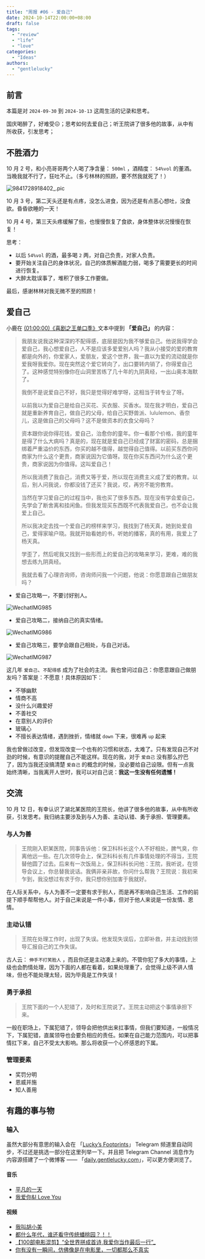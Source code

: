 ```yaml
---
title: "周报 #06 - 爱自己"
date: 2024-10-14T22:00:00+08:00
draft: false
tags: 
  - "review"
  - "life"
  - "love"
categories: 
  - "Ideas"
authors:
  - "gentlelucky"
---
```


## 前言

本篇是对  `2024-09-30`  到  `2024-10-13`  这周生活的记录和思考。

国庆喝醉了，好难受😖；思考如何去爱自己；听王院讲了很多他的故事，从中有所收获，引发思考；

## 不胜酒力

10 月 2 号，和小亮哥哥两个人喝了净含量： `500ml` ，酒精度： `54%vol` 的董酒。当晚我就不行了，狂吐不止。（多亏林林的照顾，要不然我就死了！）

![9841728918402_.pic](https://image.gentlelucky.com/9841728918402_.pic.jpg)

10 月 3 号，第二天头还是有点疼，没怎么进食，因为还是有点恶心想吐，没食欲。昏昏欲睡的一天！

10 月 4 号，第三天头疼缓解了些，也慢慢恢复了食欲，身体整体状况慢慢在恢复！

思考：

- 以后 `54%vol` 的酒，最多喝 `2` 两，对自己负责，对家人负责。
- 要开始关注自己的身体状况，自己的体质解酒能力弱，喝多了需要更长的时间进行恢复。
- 大醉太耽误事了，堆积了很多工作要做。

最后，感谢林林对我无微不至的照顾！

## 爱自己

小鹿在 [(01:00:00)《喜剧之王单口季》](https://www.iq.com/play/%E5%96%9C%E5%89%A7%E4%B9%8B%E7%8E%8B%E5%8D%95%E5%8F%A3%E5%AD%A3-2024-10-11-ctwnigio0s?lang=zh_cn)文本中提到 **「爱自己」** 的内容：

> 我朋友说我这种深深的不配得感，底层是因为我不够爱自己。他说我得学会爱自己，我心想爱自己，人不是应该多爱爱别人吗？我从小接受的爱的教育都是向外的，你爱家人，爱朋友，爱这个世界，我一直以为爱的流动就是你爱我呀我爱你。现在突然这个爱它转向了，出口要转内销了，你得爱自己了。这种感觉特别像你在山洞里苦练了几十年的九阴真经，一出山奥本海默了。
>
> 我倒不是说爱自己不好，我只是觉得好难学呀，这相当于转专业了呀。
>
> 以前我以为爱自己是给自己买花、买衣服、买香水。现在我才明白，爱自己就是重新养育自己，做自己的父母，给自己买野兽派、lululemon、香奈儿，这是做自己的父母吗？这不是做资本的衣食父母吗？
>
> 资本跟你说你得花钱，爱自己，治愈你的童年。你一看那个价格，我的童年是得了什么大病吗？真是的，现在就是爱自己已经成了财富的密码，总是捆绑着严重溢价的东西，你买的越不值得，越觉得自己值得。以前买东西你问商家为什么这个更贵，商家说因为它值呀。现在你买东西问为什么这个更贵，商家说因为你值得。这叫爱自己！
>
> 所以我消费了我自己，消费又等于爱，所以现在消费主义成了爱的教育。以后，别人问我说，你都没钱了还买？我说，哎，再穷不能穷教育。
>
> 当然在学习爱自己的过程当中，我也买了很多东西。现在没有学会爱自己，先学会了断舍离和挂闲鱼。但我发现买东西既不代表我爱自己，也不会让我爱上自己。
>
> 所以我决定去找一个爱自己的榜样来学习，我找到了杨天真，她到处爱自己，爱得家喻户晓。我就开始看她的书，听她的播客，真的有用，我爱上了杨天真。
>
> 学歪了，然后呢我又找到一些形而上的爱自己的攻略来学习，更难，难的我想去练九阴真经。
>
> 我就去看了心理咨询师，咨询师问我一个问题，他说：你愿意跟自己做朋友吗？

- 爱自己攻略一，不要讨好别人。

![WechatIMG985](https://image.gentlelucky.com/WechatIMG985.jpg)

- 爱自己攻略二，接纳自己的真实情绪。

![WechatIMG986](https://image.gentlelucky.com/WechatIMG986.jpg)

- 爱自己攻略三，要学会跟自己相处，与自己对话。

![WechatIMG987](https://image.gentlelucky.com/WechatIMG987.jpg)

这几年 `爱自己`、`不配得感` 成为了社会的主流。我也曾问过自己：你愿意跟自己做朋友吗？答案是：不愿意！具体原因如下：

- 不够幽默
- 情商不高
- 没什么兴趣爱好
- 不善社交
- 在意别人的评价
- 玻璃心
- 不擅长表达情绪，遇到挫折，情绪就 `down` 下来，很难再 `up` 起来

我也曾做过改变，但发现改变一个也有的习惯和状态，太难了。只有发现自己不对劲的时候，有意识的提醒自己不能这样。现在的我，对于 `爱自己` 没有那么拧巴了，因为当我还没搞清楚 `爱自己` 的概念的时候，没必要给自己设限。但有一点我始终清晰，当我离开人世时，我可以对自己说：**我这一生没有任何遗憾！**

## 交流

10 月 12 日，有幸认识了湖北某医院的王院长，他讲了很多他的故事，从中有所收获，引发思考。我归纳主要涉及到与人为善、主动认错、勇于承担、管理要素。

### 与人为善

> 王院刚入职某医院，同事告诉他：保卫科科长这个人不好相处，脾气臭，你离他远一些。在几次领导会上，保卫科科长有几件事情处理的不得当，王院替他圆了过去。后来有一次饭局上，保卫科科长问他：王院，我听说，在领导会议上，你总替我说话。我俩非亲非故，你问什么帮我？王院说：我初来乍到，我没想过有求于你，我只想你别加害于我就好。

在人际关系中，与人为善不一定要有求于别人，而是再不影响自己生活、工作的前提下顺手帮帮他人。对于自己来说是一件小事，但对于他人来说是一份友情、恩情。

### 主动认错

> 王院在处理工作时，出现了失误。他发现失误后，立即补救，并主动找到领导汇报自己的工作失误。

古人云： `伸手不打笑脸人` ，而且你还是主动凑上来的。不管你犯了多大的事情，上级也会酌情处理，因为下面的人都在看着，如果处理重了，会觉得上级不讲人情味，但也不能处理太轻，因为毕竟是工作失误！

### 勇于承担

> 王院下面的一个人犯错了，及时和王院说了。王院主动把这个事情承担下来。

一般在职场上，下属犯错了，领导会把他供出来扛事情，但我们要知道，一般情况下，下属犯错，直属领导也会要负相应的责任。如果在自己能力范围内，可以把事情扛下来，自己不受太大影响。那么将收获一个心怀感恩的下属。

### 管理要素

- 奖罚分明
- 恩威并施
- 知人善用

## 有趣的事与物

### 输入

虽然大部分有意思的输入会在 「[Lucky’s Footprints](https://t.me/wxluckya)」 Telegram 频道里自动同步，不过还是挑选一部分在这里列举一下。并且把 Telegram Channel 消息作为内容源搭建了一个微博客 —— 「[daily.gentlelucky.com](https://daily.gentlelucky.com/)」，可以更方便浏览了。

#### 音乐

- [平凡的一天](https://music.163.com/#/song?id=569214247)
- [我爱你&I Love You](https://music.163.com/#/song?id=2114936553)

#### 视频

- [我叫胡小美](https://www.bilibili.com/video/av113269125812256/)
- [都什么年代，谁还看守传统蟠桃园？！！](https://www.bilibili.com/video/av113227602069447/)
- [【100部电影混剪】“全世界拼成首诗,我爱你当作最后一行”_](https://www.bilibili.com/video/av662009191/)
- [你有没有一瞬间，仿佛像是在电影里，一切都那么不真实](https://www.bilibili.com/video/av113223843973437/?vd_source=5470b2ac24647c353a06fe1e5de58791)
